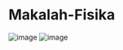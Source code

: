 # Makalah-Fisika
![image](https://github.com/user-attachments/assets/be6d972c-f335-4d76-9e96-2406c614497b)
![image](https://github.com/user-attachments/assets/d88b2fb0-73ff-45c8-a7ac-2e9d4deaea02)
